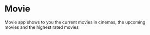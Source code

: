 # Movie

Movie app shows to you the current movies in cinemas, the upcoming movies and the highest rated movies

